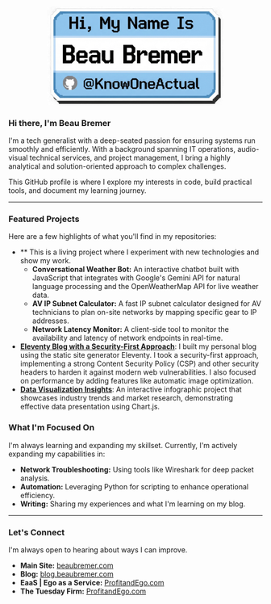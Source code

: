 <p align="center">
  <img src="img/proflle/GitHub_KOA_Badge.webp" alt="Beau Bremer Badge" width="350">
</p>


### Hi there, I'm Beau Bremer

I'm a tech generalist with a deep-seated passion for ensuring systems run smoothly and efficiently. With a background spanning IT operations, audio-visual technical services, and project management, I bring a highly analytical and solution-oriented approach to complex challenges.

This GitHub profile is where I explore my interests in code, build practical tools, and document my learning journey.

-----

### Featured Projects

Here are a few highlights of what you'll find in my repositories:

  * ** This is a living project where I experiment with new technologies and show my work.
      * **Conversational Weather Bot:** An interactive chatbot built with JavaScript that integrates with Google's Gemini API for natural language processing and the OpenWeatherMap API for live weather data.
      * **AV IP Subnet Calculator:** A fast IP subnet calculator designed for AV technicians to plan on-site networks by mapping specific gear to IP addresses.
      * **Network Latency Monitor:** A client-side tool to monitor the availability and latency of network endpoints in real-time.
  * **[Eleventy Blog with a Security-First Approach](https://blog.beaubremer.com)**: I built my personal blog using the static site generator Eleventy. I took a security-first approach, implementing a strong Content Security Policy (CSP) and other security headers to harden it against modern web vulnerabilities. I also focused on performance by adding features like automatic image optimization.
  * **[Data Visualization Insights](https://www.google.com/search?q=https://beaubremer.com/trends.html)**: An interactive infographic project that showcases industry trends and market research, demonstrating effective data presentation using Chart.js.

### What I'm Focused On

I'm always learning and expanding my skillset. Currently, I'm actively expanding my capabilities in:

  * **Network Troubleshooting:** Using tools like Wireshark for deep packet analysis.
  * **Automation:** Leveraging Python for scripting to enhance operational efficiency.
  * **Writing:** Sharing my experiences and what I'm learning on my blog.

-----

### Let's Connect

I'm always open to hearing about ways I can improve.

  * **Main Site:** [beaubremer.com](https://beaubremer.com)
  * **Blog:** [blog.beaubremer.com](https://blog.beaubremer.com)
  * **EaaS | Ego as a Service:** [ProfitandEgo.com](https://profitandego.com)
  * **The Tuesday Firm:** [ProfitandEgo.com](https://tuesdayfirm.dev)
<!--
**KnowOneActual/KnowOneActual** is a ✨ _special_ ✨ repository because its `README.md` (this file) appears on your GitHub profile.

Here are some ideas to get you started:

- 🔭 I’m currently working on ...
- 🌱 I’m currently learning ...
- 👯 I’m looking to collaborate on ...
- 🤔 I’m looking for help with ...
- 💬 Ask me about ...
- 📫 How to reach me: ...
- 😄 Pronouns: ...
- ⚡ Fun fact: ...
-->
